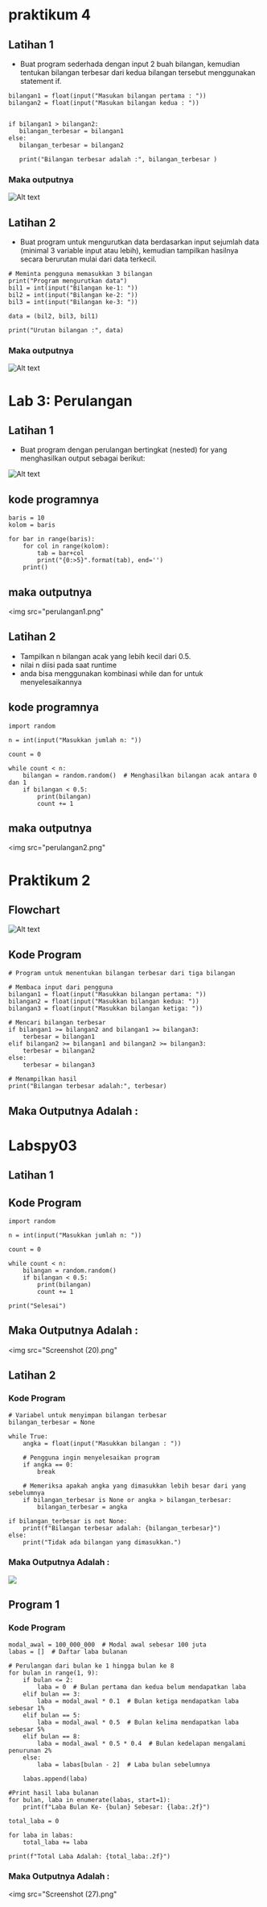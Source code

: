# praktikum 4

## Latihan 1

* Buat program sederhada dengan input 2 buah bilangan, kemudian
tentukan bilangan terbesar dari kedua bilangan tersebut
menggunakan statement if.

``````
bilangan1 = float(input("Masukan bilangan pertama : "))
bilangan2 = float(input("Masukan bilangan kedua : "))


if bilangan1 > bilangan2:
   bilangan_terbesar = bilangan1
else:
   bilangan_terbesar = bilangan2

   print("Bilangan terbesar adalah :", bilangan_terbesar )
``````

 ### Maka outputnya
 ![Alt text](ol1.png)


## Latihan 2

* Buat program untuk mengurutkan data berdasarkan input sejumlah
data (minimal 3 variable input atau lebih), kemudian tampilkan
hasilnya secara berurutan mulai dari data terkecil.

``````
# Meminta pengguna memasukkan 3 bilangan
print("Program mengurutkan data")
bil1 = int(input("Bilangan ke-1: "))
bil2 = int(input("Bilangan ke-2: "))
bil3 = int(input("Bilangan ke-3: "))

data = (bil2, bil3, bil1)

print("Urutan bilangan :", data)
``````

### Maka outputnya
![Alt text](ol2.png)

# Lab 3: Perulangan

## Latihan 1

* Buat program dengan perulangan bertingkat (nested) for yang
menghasilkan output sebagai berikut:

![Alt text](img.png)

## kode programnya
``````
baris = 10
kolom = baris

for bar in range(baris):
    for col in range(kolom):
        tab = bar+col
        print("{0:>5}".format(tab), end='')
    print()
``````

## maka outputnya

<img src="perulangan1.png"


## Latihan 2

* Tampilkan n bilangan acak yang lebih kecil dari 0.5.
* nilai n diisi pada saat runtime
* anda bisa menggunakan kombinasi while dan for untuk
menyelesaikannya

## kode programnya

``````
import random

n = int(input("Masukkan jumlah n: "))

count = 0

while count < n:
    bilangan = random.random()  # Menghasilkan bilangan acak antara 0 dan 1
    if bilangan < 0.5:
        print(bilangan)
        count += 1

``````

## maka outputnya
<img src="perulangan2.png"



# Praktikum 2

## Flowchart

![Alt text](Flowchartlabspy02.png)

## Kode Program

``````
# Program untuk menentukan bilangan terbesar dari tiga bilangan

# Membaca input dari pengguna
bilangan1 = float(input("Masukkan bilangan pertama: "))
bilangan2 = float(input("Masukkan bilangan kedua: "))
bilangan3 = float(input("Masukkan bilangan ketiga: "))

# Mencari bilangan terbesar
if bilangan1 >= bilangan2 and bilangan1 >= bilangan3:
    terbesar = bilangan1
elif bilangan2 >= bilangan1 and bilangan2 >= bilangan3:
    terbesar = bilangan2
else:
    terbesar = bilangan3

# Menampilkan hasil
print("Bilangan terbesar adalah:", terbesar)
``````

## Maka Outputnya Adalah :




# Labspy03

## Latihan 1

## Kode Program

``````
import random

n = int(input("Masukkan jumlah n: "))

count = 0

while count < n:
    bilangan = random.random()
    if bilangan < 0.5:
        print(bilangan)
        count += 1

print("Selesai")
``````

## Maka Outputnya Adalah :

<img src="Screenshot (20).png"

## Latihan  2
### Kode Program

``````
# Variabel untuk menyimpan bilangan terbesar
bilangan_terbesar = None

while True:
    angka = float(input("Masukkan bilangan : "))

    # Pengguna ingin menyelesaikan program
    if angka == 0:
        break

    # Memeriksa apakah angka yang dimasukkan lebih besar dari yang sebelumnya
    if bilangan_terbesar is None or angka > bilangan_terbesar:
        bilangan_terbesar = angka

if bilangan_terbesar is not None:
    print(f"Bilangan terbesar adalah: {bilangan_terbesar}")
else:
    print("Tidak ada bilangan yang dimasukkan.")
``````

### Maka Outputnya Adalah : 

<img src="Screenshot (28).png">

## Program 1

### Kode Program

``````
modal_awal = 100_000_000  # Modal awal sebesar 100 juta
labas = []  # Daftar laba bulanan

# Perulangan dari bulan ke 1 hingga bulan ke 8
for bulan in range(1, 9):
    if bulan <= 2:
        laba = 0  # Bulan pertama dan kedua belum mendapatkan laba
    elif bulan == 3:
        laba = modal_awal * 0.1  # Bulan ketiga mendapatkan laba sebesar 1%
    elif bulan == 5:
        laba = modal_awal * 0.5  # Bulan kelima mendapatkan laba sebesar 5%
    elif bulan == 8:
        laba = modal_awal * 0.5 * 0.4  # Bulan kedelapan mengalami penurunan 2%
    else:
        laba = labas[bulan - 2]  # Laba bulan sebelumnya

    labas.append(laba)

#Print hasil laba bulanan
for bulan, laba in enumerate(labas, start=1):
    print(f"Laba Bulan Ke- {bulan} Sebesar: {laba:.2f}")

total_laba = 0

for laba in labas:
    total_laba += laba

print(f"Total Laba Adalah: {total_laba:.2f}")
``````

### Maka Outputnya Adalah : 

<img src="Screenshot (27).png"